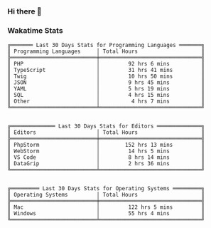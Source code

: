 ### Hi there 👋

<!--
**claserre9/claserre9** is a ✨ _special_ ✨ repository because its `README.md` (this file) appears on your GitHub profile.

Here are some ideas to get you started:

- 🔭 I’m currently working on ...
- 🌱 I’m currently learning ...
- 👯 I’m looking to collaborate on ...
- 🤔 I’m looking for help with ...
- 💬 Ask me about ...
- 📫 How to reach me: ...
- 😄 Pronouns: ...
- ⚡ Fun fact: ...
-->

[//]: # (wakatime-stats)


### Wakatime Stats
```
╔═══════ Last 30 Days Stats for Programming Languages ═══════╗
║ Programming Languages     │ Total Hours                    ║
╠═══════════════════════════╪════════════════════════════════╣
║ PHP                       │         92 hrs 6 mins          ║
║ TypeScript                │         31 hrs 41 mins         ║
║ Twig                      │         10 hrs 50 mins         ║
║ JSON                      │         9 hrs 45 mins          ║
║ YAML                      │         5 hrs 19 mins          ║
║ SQL                       │         4 hrs 15 mins          ║
║ Other                     │          4 hrs 7 mins          ║
╚═══════════════════════════╧════════════════════════════════╝


╔══════════════ Last 30 Days Stats for Editors ══════════════╗
║ Editors                   │ Total Hours                    ║
╠═══════════════════════════╪════════════════════════════════╣
║ PhpStorm                  │        152 hrs 13 mins         ║
║ WebStorm                  │         14 hrs 5 mins          ║
║ VS Code                   │         8 hrs 14 mins          ║
║ DataGrip                  │         2 hrs 36 mins          ║
╚═══════════════════════════╧════════════════════════════════╝


╔═════════ Last 30 Days Stats for Operating Systems ═════════╗
║ Operating Systems         │ Total Hours                    ║
╠═══════════════════════════╪════════════════════════════════╣
║ Mac                       │         122 hrs 5 mins         ║
║ Windows                   │         55 hrs 4 mins          ║
╚═══════════════════════════╧════════════════════════════════╝
```

[//]: # (end-wakatime-stats)
























































































